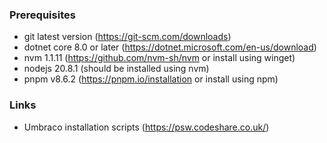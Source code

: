 ### Prerequisites

-   git latest version (<https://git-scm.com/downloads>)
-   dotnet core 8.0 or later (<https://dotnet.microsoft.com/en-us/download>)
-   nvm 1.1.11 (https://github.com/nvm-sh/nvm or install using winget)
-   nodejs 20.8.1 (should be installed using nvm)
-   pnpm v8.6.2 (<https://pnpm.io/installation> or install using npm)

### Links

-   Umbraco installation scripts (<https://psw.codeshare.co.uk/>)
